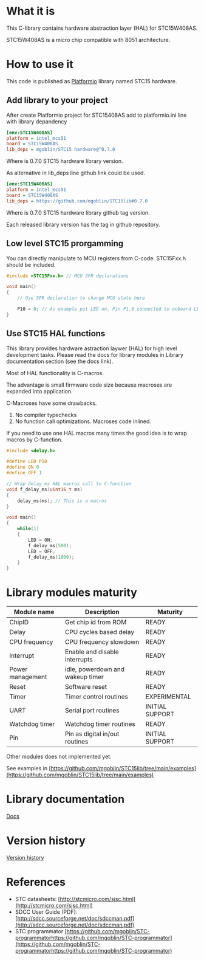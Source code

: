 # What it is
This C-library contains hardware abstraction layer (HAL) for STC15W408AS. 

STC15W408AS is a micro chip compatible with 8051 architecture.

# How to use it
This code is published as [Platformio](https://platformio.org/) library named STC15 hardware.

## Add library to your project
After create Platformio project for STC15408AS add to platformio.ini line with library depandency

```ini
[env:STC15W408AS]
platform = intel_mcs51
board = STC15W408AS
lib_deps = mgoblin/STC15 hardware@^0.7.0
```
Where is 0.7.0 STC15 hardware library version.

As alternative in lib_deps line github link could be used.

```ini
[env:STC15W408AS]
platform = intel_mcs51
board = STC15W408AS
lib_deps = https://github.com/mgoblin/STC15lib#0.7.0
```

Where is 0.7.0 STC15 hardware library github tag version.

Each released library version has the tag in github repository. 

## Low level STC15 prorgamming
You can directly manipulate to MCU registers from C-code. 
STC15Fxx.h should be included. 

```C
#include <STC15Fxx.h> // MCU SFR declarations 

void main()
{
    // Use SFR declaration to change MCU state here

    P10 = 0; // As example put LED on. Pin P1.0 connected to onboard LED
}
```

## Use STC15 HAL functions
This library provides hardware astraction laywer (HAL) for high level development tasks.
Please read the docs for library modules in Library documentation section (see the docs link).

Most of HAL functionality is C-macros. 

The advantage is small firmware code size because 
macroses are expanded into application.

C-Macroses have some drawbacks.

1. No compiler typechecks
2. No function call optimizations. Macroses code inlined.

If you need to use one HAL macros many times the good idea is to wrap macros by C-function.

```C
#include <delay.h>

#define LED P10
#define ON 0
#define OFF 1

// Wrap delay_ms HAL macros call to C-function
void f_delay_ms(uint16_t ms)
{
    delay_ms(ms); // This is a macros 
} 

void main()
{
    while(1)
    {
        LED = ON;
        f_delay_ms(500);
        LED = OFF;
        f_delay_ms(1000);
    }
}
```

# Library modules maturity
| Module name  | Description                      | Maturity           |
|------------- |----------------------------------|--------------------|
| ChipID       | Get chip id from ROM             | READY              |
| Delay        | CPU cycles based delay           | READY              |
| CPU frequency| CPU frequency slowdown           | READY              |
| Interrupt    | Enable and disable interrupts    | READY              |
| Power management | idle, powerdown and wakeup timer        | READY              |
| Reset        | Software reset                   | READY              |
| Timer        | Timer control routines           | EXPERIMENTAL       |
| UART         | Serial port routines             | INITIAL SUPPORT    |
| Watchdog timer | Watchdog timer routines        | READY              |
| Pin          | Pin as digital in/out routines   | INITIAL SUPPORT    |

Other modules does not implemented yet.

See examples in [https://github.com/mgoblin/STC15lib/tree/main/examples](https://github.com/mgoblin/STC15lib/tree/main/examples)

# Library documentation
[Docs](https://mgoblin.github.io/STC15lib/docs/html/modules.html)

# Version history
[Version history](https://mgoblin.github.io/STC15lib/VERSION_HISTORY.html)

# References

* STC datasheets: [http://stcmicro.com/sjsc.html](http://stcmicro.com/sjsc.html)
* SDCC User Guide (PDF): [http://sdcc.sourceforge.net/doc/sdccman.pdf](http://sdcc.sourceforge.net/doc/sdccman.pdf)
* STC programmator [https://github.com/mgoblin/STC-programmatorhttps://github.com/mgoblin/STC-programmator](https://github.com/mgoblin/STC-programmatorhttps://github.com/mgoblin/STC-programmator)
